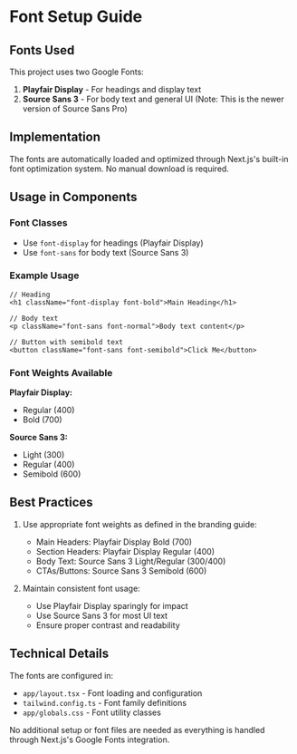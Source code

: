 # Font Setup Guide

## Fonts Used
This project uses two Google Fonts:
1. **Playfair Display** - For headings and display text
2. **Source Sans 3** - For body text and general UI (Note: This is the newer version of Source Sans Pro)

## Implementation
The fonts are automatically loaded and optimized through Next.js's built-in font optimization system. No manual download is required.

## Usage in Components

### Font Classes
- Use `font-display` for headings (Playfair Display)
- Use `font-sans` for body text (Source Sans 3)

### Example Usage
```tsx
// Heading
<h1 className="font-display font-bold">Main Heading</h1>

// Body text
<p className="font-sans font-normal">Body text content</p>

// Button with semibold text
<button className="font-sans font-semibold">Click Me</button>
```

### Font Weights Available
**Playfair Display:**
- Regular (400)
- Bold (700)

**Source Sans 3:**
- Light (300)
- Regular (400)
- Semibold (600)

## Best Practices
1. Use appropriate font weights as defined in the branding guide:
   - Main Headers: Playfair Display Bold (700)
   - Section Headers: Playfair Display Regular (400)
   - Body Text: Source Sans 3 Light/Regular (300/400)
   - CTAs/Buttons: Source Sans 3 Semibold (600)

2. Maintain consistent font usage:
   - Use Playfair Display sparingly for impact
   - Use Source Sans 3 for most UI text
   - Ensure proper contrast and readability

## Technical Details
The fonts are configured in:
- `app/layout.tsx` - Font loading and configuration
- `tailwind.config.ts` - Font family definitions
- `app/globals.css` - Font utility classes

No additional setup or font files are needed as everything is handled through Next.js's Google Fonts integration.
